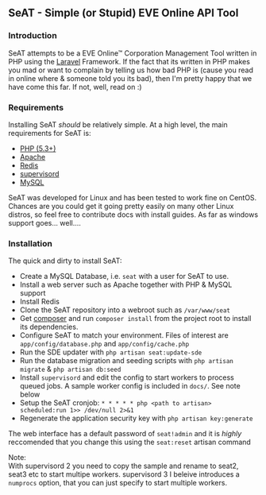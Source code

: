 ## SeAT - Simple (or Stupid) EVE Online API Tool ##

### Introduction ###
SeAT attempts to be a EVE Online™ Corporation Management Tool written in PHP using the [Laravel][1] Framework. If the fact that its written in PHP makes you mad or want to complain by telling us how bad PHP is (cause you read in online where & someone told you its bad), then I'm pretty happy that we have come this far. If not, well, read on :)

### Requirements ###
Installing SeAT *should* be relatively simple. At a high level, the main requirements for SeAT is:

 - [PHP (5.3+)][2]
 - [Apache][3]
 - [Redis][4]
 - [supervisord][5]
 - [MySQL][6]

SeAT was developed for Linux and has been tested to work fine on CentOS. Chances are you could get it going pretty easily on many other Linux distros, so feel free to contribute docs with install guides. As far as windows support goes... well....

### Installation ###
The quick and dirty to install SeAT:

- Create a MySQL Database, i.e. `seat` with a user for SeAT to use. 
- Install a web server such as Apache together with PHP & MySQL support
- Install Redis
- Clone the SeAT repository into a webroot such as `/var/www/seat`
- Get [composer](https://getcomposer.org/) and run `composer install` from the project root to install its dependencies.
- Configure SeAT to match your environment. Files of interest are `app/config/database.php` and `app/config/cache.php`
- Run the SDE updater with `php artisan seat:update-sde`  
- Run the database migration and seeding scripts with `php artisan migrate` & `php artisan db:seed`
- Install `supervisord` and edit the config to start workers to process queued jobs. A sample worker config is included in `docs/`. See note below
- Setup the SeAT cronjob: `* * * * * php <path to artisan> scheduled:run 1>> /dev/null 2>&1`
- Regenerate the application security key with `php artisan key:generate`

The web interface has a default password of `seat!admin` and it is *highly* reccomended that you change this using the `seat:reset` artisan command

Note:  
With supervisord 2 you need to copy the sample and rename to seat2, seat3 etc to start multipe workers. supervisord 3 I beleive introduces a `numprocs` option, that you can just specify to start multiple workers.

  [1]: http://laravel.com/
  [2]: http://www.php.net/
  [3]: http://httpd.apache.org/
  [4]: http://redis.io/
  [5]: http://supervisord.org/
  [6]: http://www.mysql.com/